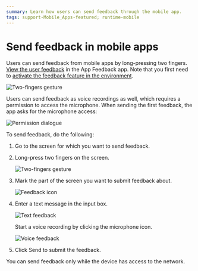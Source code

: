 ```yaml
---
summary: Learn how users can send feedback through the mobile app.
tags: support-Mobile_Apps-featured; runtime-mobile
---
```


# Send feedback in mobile apps

Users can send feedback from mobile apps by long-pressing two fingers. [View the user feedback](user-feedback-handle.md) in the App Feedback app. Note that you first need to [activate the feedback feature in the environment](user-feedback-enable.md).

![Two-fingers gesture](images/app-feedback-send-mobile-1.png?width=300)

Users can send feedback as voice recordings as well, which requires a permission to access the microphone. When sending the first feedback, the app asks for the microphone access:

![Permission dialogue](images/app-feedback-send-mobile-2.png?width=300)

To send feedback, do the following:

1. Go to the screen for which you want to send feedback.

1. Long-press two fingers on the screen.

    ![Two-fingers gesture](images/app-feedback-send-mobile-3.png)

1. Mark the part of the screen you want to submit feedback about.  

    ![Feedback icon](images/app-feedback-send-mobile-5.png?width=300)

1. Enter a text message in the input box.  

    ![Text feedback](images/app-feedback-send-mobile-6.png?width=300)

    Start a voice recording by clicking the microphone icon.

    ![Voice feedback](images/app-feedback-send-mobile-7.png?width=300)

1. Click Send to submit the feedback.

<div class="info" markdown="1">

You can send feedback only while the device has access to the network.

</div>
